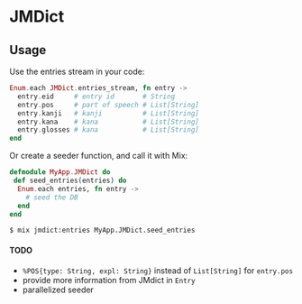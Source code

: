 # JMDict

## Usage

Use the entries stream in your code:

```elixir
Enum.each JMDict.entries_stream, fn entry ->
  entry.eid     # entry id       # String
  entry.pos     # part of speech # List[String]
  entry.kanji   # kanji          # List[String]
  entry.kana    # kana           # List[String]
  entry.glosses # kana           # List[String]
end
```

Or create a seeder function, and call it with Mix:

```elixir
defmodule MyApp.JMDict do
 def seed_entries(entries) do
  Enum.each entries, fn entry ->
    # seed the DB
  end
end
```

```
$ mix jmdict:entries MyApp.JMDict.seed_entries
```

#### TODO

* `%POS{type: String, expl: String}` instead of `List[String]` for `entry.pos`
* provide more information from JMdict in `Entry`
* parallelized seeder
